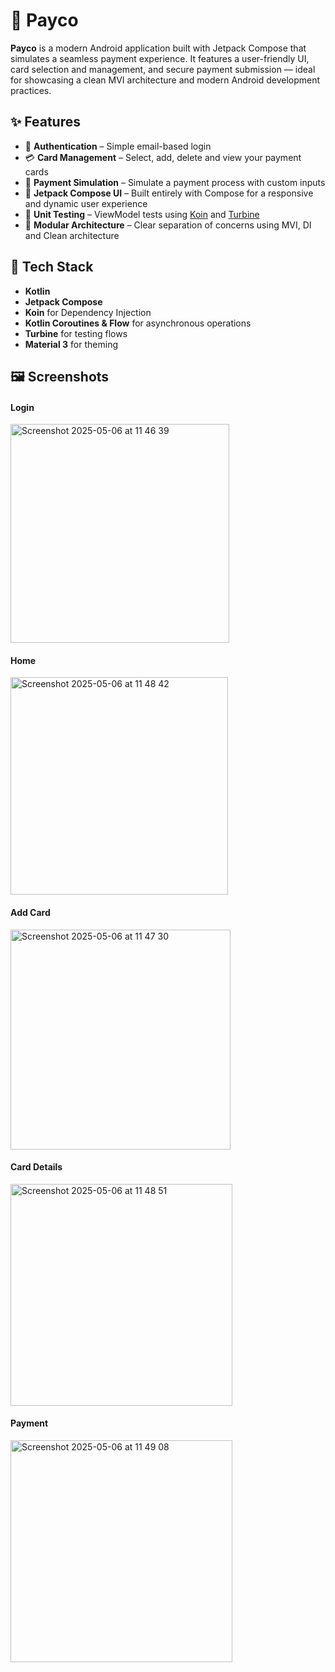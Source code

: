 # 💸 Payco

**Payco** is a modern Android application built with Jetpack Compose that simulates a seamless payment experience. It features a user-friendly UI, card selection and management, and secure payment submission — ideal for showcasing a clean MVI architecture and modern Android development practices.

## ✨ Features

- 🔐 **Authentication** – Simple email-based login
- 💳 **Card Management** – Select, add, delete and view your payment cards
- 🧾 **Payment Simulation** – Simulate a payment process with custom inputs
- 🎨 **Jetpack Compose UI** – Built entirely with Compose for a responsive and dynamic user experience
- 🧪 **Unit Testing** – ViewModel tests using [Koin](https://insert-koin.io) and [Turbine](https://github.com/cashapp/turbine)
- 🧱 **Modular Architecture** – Clear separation of concerns using MVI, DI and Clean architecture

## 🧰 Tech Stack

- **Kotlin**
- **Jetpack Compose**
- **Koin** for Dependency Injection
- **Kotlin Coroutines & Flow** for asynchronous operations
- **Turbine** for testing flows
- **Material 3** for theming

## 🖼️ Screenshots

#### Login
<img width="350" alt="Screenshot 2025-05-06 at 11 46 39" src="https://github.com/user-attachments/assets/f14eeb33-e4e3-424b-a09f-53015d496d78" />

#### Home
<img width="348" alt="Screenshot 2025-05-06 at 11 48 42" src="https://github.com/user-attachments/assets/48af7e4a-5a9e-4b7a-8853-6196199fbef6" />

#### Add Card
<img width="352" alt="Screenshot 2025-05-06 at 11 47 30" src="https://github.com/user-attachments/assets/e6827d4c-1ced-4350-aabe-7c79b6d7909f" />

#### Card Details
<img width="355" alt="Screenshot 2025-05-06 at 11 48 51" src="https://github.com/user-attachments/assets/de481e24-09b2-45be-a5b0-1994958db776" />

#### Payment
<img width="355" alt="Screenshot 2025-05-06 at 11 49 08" src="https://github.com/user-attachments/assets/f573641c-4353-4423-8af8-1d99206a345b" />
